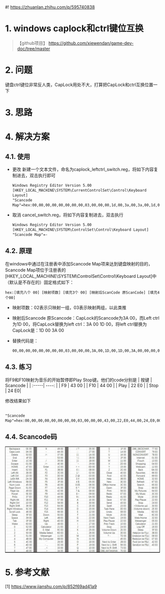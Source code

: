 #! https://zhuanlan.zhihu.com/p/595740838

# 1. windows caplock和ctrl键位互换
>【github项目】 https://github.com/xiewendan/game-dev-doc/tree/master

# 2. 问题

键盘ctrl键位非常反人类，CapLock用处不大，打算把CapLock和ctrl互换位置一下

# 3. 思路

# 4. 解决方案

## 4.1. 使用
* 更改
  新建一个文本文件，命名为caplock_leftctrl_switch.reg，将如下内容复制进去，双击执行即可
  ~~~
  Windows Registry Editor Version 5.00
  [HKEY_LOCAL_MACHINE\SYSTEM\CurrentControlSet\Control\Keyboard Layout]
  "Scancode Map"=hex:00,00,00,00,00,00,00,00,03,00,00,00,1d,00,3a,00,3a,00,1d,00,00,00,00,00
  ~~~

* 取消
  cancel_switch.reg，将如下内容复制进去，双击执行
  ~~~
  Windows Registry Editor Version 5.00
  [HKEY_LOCAL_MACHINE\SYSTEM\ControlSet\Control\Keyboard Layout]
  "Scancode Map"=-
  ~~~

## 4.2. 原理

在windows中通过在注册表中添加Scancode Map项来达到键盘映射的目的，Scancode Map项位于注册表的[HKEY_LOCAL_MACHINE\SYSTEM\ControlSet\Control\Keyboard Layout]中（默认是不存在的）固定格式如下：

~~~
hex:[填充八个 00] [映射项数] [填充3个 00] [映射后ScanCode 原ScanCode] [填充4个00]
~~~

* 映射项数：02表示只映射一组，03表示映射两组，以此类推

* 映射后Scancode 原Scancode：CapLock的Scancode为3A 00，而Left ctrl为1D 00，将CapLock替换为left ctrl：3A 00 1D 00，将left ctrl替换为CapLock是：1D 00 3A 00

* 替换代码是：
  ~~~
  00,00,00,00,00,00,00,00,03,00,00,00,3A,00,1D,00,1D,00,3A,00,00,00,00,00
  ~~~


## 4.3. 练习

将F9和F10映射为音乐的开始暂停即Play Stop键。他们的code分别是
| 按键 | Scancode |
| :-----| ----: |
| F9 | 43 00 |
| F10 | 44 00 |
| Play | 22 E0 |
| Stop | 24 E0|

修改结果如下

~~~

"Scancode Map"=hex:00,00,00,00,00,00,00,00,03,00,00,00,43,00,22,E0,44,00,24,E0,00,00,00,00
~~~

## 4.4. Scancode码

![keyboard_scancode.png](keyboard_scancode.png)


# 5. 参考文献

[1] https://www.jianshu.com/p/852f69ad41a9